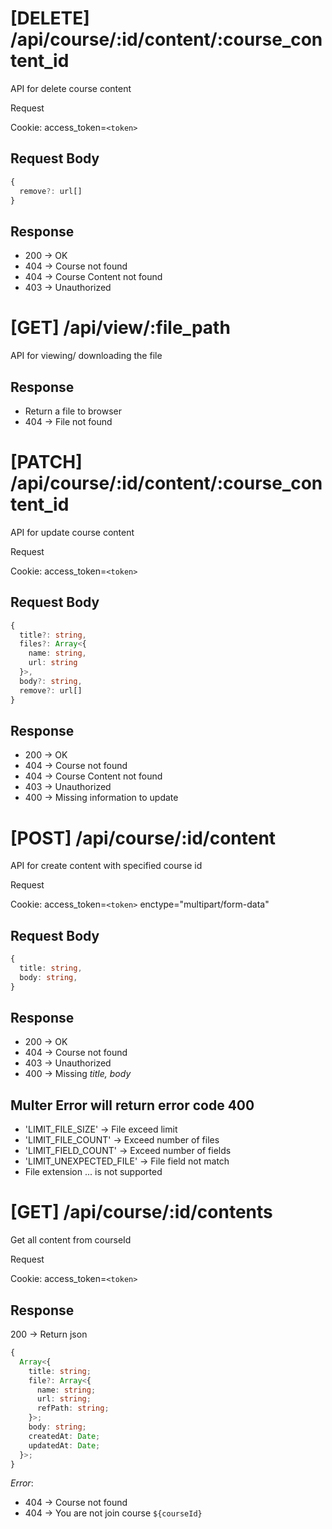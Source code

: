 # [DELETE] /api/course/:id/content/:course_content_id

API for delete course content

Request

Cookie: access_token=`<token>`

## Request Body

```ts
{
  remove?: url[]
}
```

## Response

- 200 -> OK
- 404 -> Course not found
- 404 -> Course Content not found
- 403 -> Unauthorized

# [GET] /api/view/:file_path

API for viewing/ downloading the file

## Response

- Return a file to browser
- 404 -> File not found

# [PATCH] /api/course/:id/content/:course_content_id

API for update course content

Request

Cookie: access_token=`<token>`

## Request Body

```ts
{
  title?: string,
  files?: Array<{
    name: string,
    url: string
  }>,
  body?: string,
  remove?: url[]
}
```

## Response

- 200 -> OK
- 404 -> Course not found
- 404 -> Course Content not found
- 403 -> Unauthorized
- 400 -> Missing information to update

# [POST] /api/course/:id/content

API for create content with specified course id

Request

Cookie: access_token=`<token>`
enctype="multipart/form-data"

## Request Body

```ts
{
  title: string,
  body: string,
}
```

## Response

- 200 -> OK
- 404 -> Course not found
- 403 -> Unauthorized
- 400 -> Missing _title, body_

## Multer Error will return error code 400

- 'LIMIT_FILE_SIZE' -> File exceed limit
- 'LIMIT_FILE_COUNT' -> Exceed number of files
- 'LIMIT_FIELD_COUNT' -> Exceed number of fields
- 'LIMIT_UNEXPECTED_FILE' -> File field not match
- File extension ... is not supported

# [GET] /api/course/:id/contents

Get all content from courseId

Request

Cookie: access_token=`<token>`

## Response

200 -> Return json

```ts
{
  Array<{
    title: string;
    file?: Array<{
      name: string;
      url: string;
      refPath: string;
    }>;
    body: string;
    createdAt: Date;
    updatedAt: Date;
  }>;
}
```

_Error_:

- 404 -> Course not found
- 404 -> You are not join course `${courseId}`

